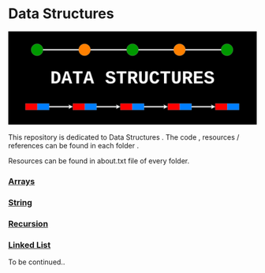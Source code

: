 # Data Structures

<img src="https://github.com/bhav09/data_structures/blob/master/static/ds.png" width="680"/>

This repository is dedicated to Data Structures . The code , resources / references can be found in each folder .


Resources can be found in about.txt file of every folder.


### [Arrays](https://github.com/bhav09/data_structures/tree/master/Arrays)

### [String](https://github.com/bhav09/data_structures/tree/master/String)

### [Recursion]()

### [Linked List]()

To be continued..
